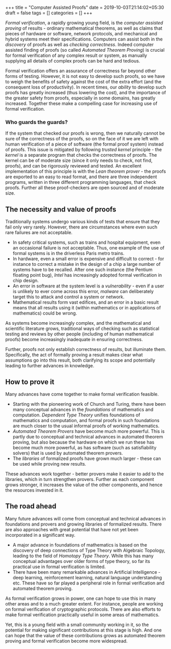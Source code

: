 +++
title = "Computer Assisted Proofs"
date = 2019-10-03T21:14:02+05:30
draft = false
tags = []
categories = []
+++ 

_Formal verification_, a rapidly growing young field, is the _computer assisted proving_ of results - ordinary mathematical theorems, as well as claims that pieces of hardware or software, network protocols, and mechanical and hybrid systems meet their specifications. Computers can assist both in the  _discovery_ of proofs as well as _checking correctness_. Indeed computer assisted finding of proofs (so called _Automated Theorem Proving_) is crucial for formal verification of any complex result or system, as manually supplying all details of complex proofs can be hard and tedious.

Formal verification offers an assurance of correctness far beyond other forms of testing. However, it is not easy to develop such proofs, so we have to weigh the benefits of safety against the cost of the extra effort (and the consequent loss of productivity). In recent times, our _ability_ to develop such proofs has greatly increased (thus lowering the cost), and the importance of the greater safety from proofs, especially in some domains, has greatly increased. Together these make a compelling case for increasing use of formal verification.

### Who guards the guards?

If the system that checked our proofs is wrong, then we naturally cannot be sure of the correctness of the proofs, so on the face of it we are left with human verification of a piece of software (the formal proof system) instead of proofs. This issue is mitigated by following _trusted kernel_ principle - the _kernel_ is a separate program that checks the correctness of proofs. The kernel can be of moderate size (since it only needs to check, not find, proofs), and can be rigorously reviewed and tested. An excellent implementation of this principle is with the _Lean theorem prover_ - the proofs are exported to an easy to read format, and there are three independent programs, written in three different programming languages, that check proofs. Further all these proof-checkers are open sourced and of moderate size.

## The necessity and value of proofs

Traditionally systems undergo various kinds of tests that ensure that they fail only very rarely. However, there are circumstances where even such rare failures are not acceptable.

* In safety critical systems, such as trains and hospital equipment, even an occasional failure is not acceptable. Thus, one example of the use of formal systems is in the driverless Paris metro trains.
* In hardware, even a small error is expensive and difficult to correct - for instance to correct a mistake in the design of a chip a large number of systems have to be recalled. After one such instance (the Pentium floating point bug), _Intel_ has increasingly adopted formal verification in chip design.
* An error in software at the system level is a _vulnerability_ - even if a user is unlikely to ever come across this error, _malware_ can deliberately target this to attack and control a system or network.
* Mathematical results form vast edifices, and an error in a basic result means that all results using it (within mathematics or in applications of mathematics) could be wrong.

As systems become increasingly complex, and the mathematical and scientific literature grows, traditional ways of checking such as statistical testing and reviews by other people (including of human mathematical proofs) become increasingly inadequate in ensuring correctness.

Further, proofs not only establish correctness of results, but illuminate them. Specifically, the act of formally proving a result makes clear what assumptions go into this result, both clarifying its scope and potentially leading to further advances in knowledge.

## How to prove it

Many advances have come together to make formal verification feasible.

* Starting with the pioneering work of Church and Turing, there have been many conceptual advances in the _foundations_ of mathematics and computation. _Dependent Type Theory_ unifies foundations of mathematics and computation, and formal proofs in such foundations are much closer to the usual informal proofs of working mathematics.
* _Automated Theorem Provers_  have become much more powerful. This is partly due to conceptual and technical advances in automated theorem proving, but also because the hardware on which we run these has become much more powerful, as has software (such as satisfiability solvers) that is used by automated theorem provers.
* The _libraries_ of formalized proofs have grown much larger - these can be used while proving new results.

These advances work together - better provers make it easier to add to the libraries, which in turn strengthen provers. Further as each component grows stronger, it increases the value of the other components, and hence the resources invested in it.

## The road ahead

Many future advances will come from conceptual and technical advances in foundations and provers and growing libraries of formalized results. There are also approaches with great potential that have not yet been incorporated in a significant way.

* A major advance in foundations of mathematics is based on the discovery of deep connections of Type Theory with Algebraic Topology, leading to the field of _Homotopy Type Theory_. While this has many conceptual advantages over older forms of type theory, so far its practical use in formal verification is limited.
* There have been many remarkable advances in Artificial Intelligence - deep learning, reinforcement learning, natural language understanding etc. These have so far played a peripheral role in formal verification and automated theorem proving.

As formal verification grows in power, one can hope to use this in many other areas and to a much greater extent. For instance, people are working on formal verification of cryptographic protocols. There are also efforts to make formal verification practically useful in some areas of mathematics.

Yet, this is a young field with a small community working in it, so the potential for making significant contributions at this stage is high. And one can hope that the value of these contributions grows as automated theorem proving and formal verification become more widespread.
